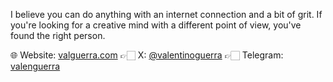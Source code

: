 I believe you can do anything with an internet connection and a bit of grit. If you're looking for a creative mind with a different point of view, you've found the right person.

🌐 Website: [valguerra.com](https://valguerra.com)
👉🏻 X: [@valentinoguerra](https://twitter.com/ValentinoGuerra)
👉🏻 Telegram: [valenguerra](https://t.me/valenguerra)
